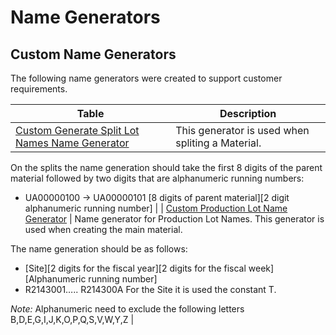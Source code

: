 ﻿# Name Generators

## Custom Name Generators

The following name generators were created to support customer requirements.

| Table                     | Description       |
| ------                    | ------            |
| [Custom Generate Split Lot Names Name Generator](/AMSOsram/techspec>artifacts>namegenerators>CustomGenerateSplitLotNamesNameGenerator) | This generator is used when spliting a Material.

On the splits the name generation should take the first 8 digits of the parent material followed by two digits that are alphanumeric running numbers:

* UA00000100 -> UA00000101 [8 digits of parent material][2 digit alphanumeric running number] | 
| [Custom Production Lot Name Generator](/AMSOsram/techspec>artifacts>namegenerators>CustomProductionLotNameGenerator) | Name generator for Production Lot Names. This generator is used when creating the main material.

The name generation should be as follows:
- [Site][2 digits for the fiscal year][2 digits for the fiscal week][Alphanumeric running number]
- R2143001….. R214300A
For the Site it is used the constant T.

*Note:*
Alphanumeric need to exclude the following letters B,D,E,G,I,J,K,O,P,Q,S,V,W,Y,Z | 


